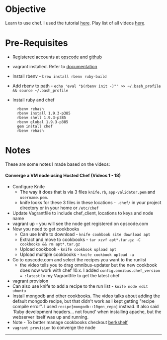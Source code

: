 Objective
=========

Learn to use chef. I used the tutorial [here](http://nathenharvey.com/blog/2012/12/06/learning-chef-part-1/). Play list of all videos [here](http://www.youtube.com/watch?v=l7-nAHdplD4&list=PLKK5zTDXqzFM53J6-rikDrqbbY0Pu-9SP).

Pre-Requisites
==============

* Registered accounts at [opscode](http://opscode.com) and [github](http://github.com)
* vagrant installed. Refer to [documentation](http://vagrantup.com)
* Install rbenv - `brew install rbenv ruby-build`
* Add rbenv to path - `echo 'eval "$(rbenv init -)"' >> ~/.bash_profile && source ~/.bash_profile`
* Install ruby and chef

		rbenv rehash
		rbenv install 1.9.3-p385
		rbenv shell 1.9.3-p385
		rbenv global 1.9.3-p385
		gem install chef
		rbenv rehash

Notes
=====

These are some notes I made based on the videos:

#### Converge a VM node using Hosted Chef (Videos 1 - 18)

* Configure Knife
	* The way it does that is via 3 files `knife.rb`, `app-validator.pem` and `username.pem`.
	* knife looks for these 3 files in these locations - `.chef/` in your project directory or in your home or `/etc/chef`
* Update Vagrantfile to include chef_client, locations to keys and node name
* vagrant up - you will see the node get registered on opscode.com
* Now you need to get cookbooks
	* Can use knife to download - `knife cookbook site download apt`
	* Extract and move to cookbooks - `tar xzvf apt*.tar.gz -C cookbooks && rm apt*.tar.gz`
	* Upload cookbook - `knife cookbook upload apt`
	* Upload multiple cookbooks - `knife cookbook upload -a`
* Go to opscode.com and select the recipes you want to the runlist
	* the video tells you to drag omnibus-updater but the new cookbook does now work with chef 10.x. I added `config.omnibus.chef_version = :latest` to my Vagrantfile to get the latest chef
* vagrant provision
* Can also use knife to add a recipe to the run list - `knife node edit ubuntu`
* Install mongodb and other cookbooks. The video talks about adding the default mongodb recipe, but that didn't work as I kept getting "recipe compile error". I used `recipe[mongodb::10gen_repo]` instead. It also said 'Ruby development headers... not found' when installing apache, but the webserver itself was up and running.
* Note - To better manage cookbooks checkout [berkshelf](https://github.com/sajnikanth/berksdemo)
* `vagrant provision` to converge the node

* * *
